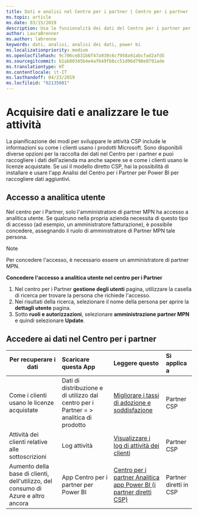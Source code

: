 ```yaml
---
title: Dati e analisi nel Centro per i partner | Centro per i partner
ms.topic: article
ms.date: 03/15/2019
description: Usa le funzionalità dei dati del Centro per i partner per comprendere meglio le esigenze dei clienti.
author: LauraBrenner
ms.author: labrenne
keywords: dati, analisi, analisi dei dati, power bi
ms.localizationpriority: medium
ms.openlocfilehash: 9c706ce831b6f47a939c6cf958a91abcfad2afd5
ms.sourcegitcommit: b1ab80345b4e4af649fb8cc51d96d798e0791ade
ms.translationtype: HT
ms.contentlocale: it-IT
ms.lasthandoff: 04/23/2019
ms.locfileid: "62135601"
---
```

# <a name="get-data-and-analyze-your-business"></a>Acquisire dati e analizzare le tue attività 

La pianificazione dei modi per sviluppare le attività CSP include le informazioni su come i clienti usano i prodotti Microsoft. Sono disponibili diverse opzioni per la raccolta dei dati nel Centro per i partner e puoi raccogliere i dati dell'azienda ma anche sapere se e come i clienti usano le licenze acquistate. Se usi il modello diretto CSP, hai la possibilità di installare e usare l'app Analisi del Centro per i Partner per Power BI per raccogliere dati aggiuntivi.

## <a name="access-to-user-analytics"></a>Accesso a analitica utente

Nel centro per i Partner, solo l'amministratore di partner MPN ha accesso a analitica utente. Se qualcuno nella propria azienda necessita di questo tipo di accesso (ad esempio, un amministratore fatturazione), è possibile concedere, assegnando il ruolo di amministratore di Partner MPN tale persona.

>[!NOTE] 
>Per concedere l'accesso, è necessario essere un amministratore di partner MPN.

**Concedere l'accesso a analitica utente nel centro per i Partner** 

1.  Nel centro per i Partner **gestione degli utenti** pagina, utilizzare la casella di ricerca per trovare la persona che richiede l'accesso.
2.  Nei risultati della ricerca, selezionare il nome della persona per aprire la **dettagli utente** pagina.
3.  Sotto **ruoli e autorizzazioni**, selezionare **amministrazione partner MPN** e quindi selezionare **Update**.

 
## <a name="access-data-in-partner-center"></a>Accedere ai dati nel Centro per i partner

|**Per recuperare i dati**   |**Scaricare questa App**   |**Leggere questo**   | **Si applica a**    |
|---------------------|:-----------------------|:---------------|:--------------|
|Come i clienti usano le licenze acquistate   |Dati di distribuzione e di utilizzo dal centro per i Partner = > analitica di prodotto   |[Migliorare i tassi di adozione e soddisfazione](increasing-adoption-and-satisfaction.md)|Partner CSP|
|Attività dei clienti relative alle sottoscrizioni   |Log attività   |[Visualizzare i log di attività dei clienti](activity-logs.md)|Partner CSP   |
|Aumento della base di clienti, dell'utilizzo, del consumo di Azure e altro ancora   |App Centro per i partner per Power BI   |[Centro per i partner Analitica app Power BI (i partner diretti CSP)](power-bi-app-for-direct-partners.md)|Partner diretti in CSP|






